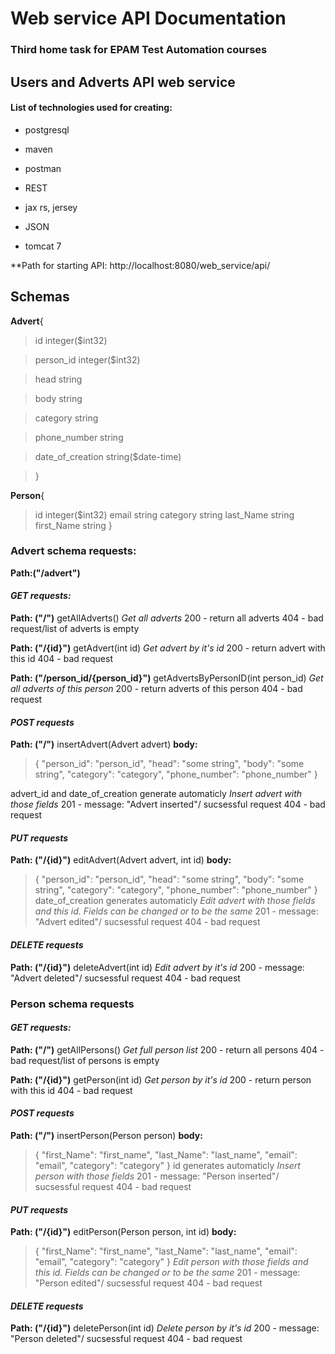 # Web service API Documentation
### Third home task for EPAM Test Automation courses
## Users and Adverts API web service
#### List of technologies used for creating:
+ postgresql  

+ maven  

+ postman  

+ REST  

+ jax rs, jersey  

+ JSON  

+ tomcat 7   


**Path for starting API: http://localhost:8080/web_service/api/

## Schemas
**Advert**{
>id	integer($int32)  

>person_id	integer($int32)  

>head	string  

>body	string  

>category	string  

>phone_number	string  

>date_of_creation	string($date-time)  

>}

**Person**{
>id	integer($int32)
>email	string
>category	string
>last_Name	string
>first_Name	string
>}


### Advert schema requests:

**Path:("/advert")**
####  *GET requests:*

**Path: ("/")**
getAllAdverts()
*Get all adverts*
200 - return all adverts
404 - bad request/list of adverts is empty

**Path: ("/{id}")**
getAdvert(int id)
*Get advert by it's id*
200 - return advert with this id
404 - bad request

**Path: ("/person_id/{person_id}")**
getAdvertsByPersonID(int person_id)
*Get all adverts of this person*
200 - return adverts of this person
404 - bad request

#### *POST requests*

**Path: ("/")**
insertAdvert(Advert advert)
**body:**
>{
>"person_id": "person_id",
>"head":	"some string",
>"body":	"some string",
>"category":	"category",
>"phone_number":	"phone_number"
>}

advert_id and date_of_creation generate automaticly
*Insert advert with those fields*
201 - message: "Advert inserted"/ sucsessful request
404 - bad request

#### *PUT requests*

**Path: ("/{id}")**
editAdvert(Advert advert, int id)
**body:**
>{
>"person_id": "person_id",
>"head":	"some string",
>"body":	"some string",
>"category":	"category",
>"phone_number":	"phone_number"
>}
date_of_creation generates automaticly
*Edit advert with those fields and this id. Fields can be changed or to be the same*
201 - message: "Advert edited"/ sucsessful request
404 - bad request

#### *DELETE requests*
**Path: ("/{id}")**
deleteAdvert(int id)
*Edit advert by it's id*
200 - message: "Advert deleted"/ sucsessful request
404 - bad request

### Person schema requests
####  *GET requests:*

**Path: ("/")**
getAllPersons()
*Get full person list*
200 - return all persons
404 - bad request/list of persons is empty

**Path: ("/{id}")**
getPerson(int id)
*Get person by it's id*
200 - return person with this id
404 - bad request

#### *POST requests*

**Path: ("/")**
insertPerson(Person person)
**body:**
>{
> "first_Name":	"first_name",
> "last_Name": "last_name",
> "email":	"email",
> "category":	"category"
>}
id generates automaticly
*Insert person with those fields*
201 - message: "Person inserted"/ sucsessful request
404 - bad request

#### *PUT requests*

**Path: ("/{id}")**
editPerson(Person person, int id)
**body:**
>{
> "first_Name":	"first_name",
> "last_Name": "last_name",
> "email":	"email",
> "category":	"category"
>}
*Edit person with those fields and this id. Fields can be changed or to be the same*
201 - message: "Person edited"/ sucsessful request
404 - bad request

#### *DELETE requests*
**Path: ("/{id}")**
deletePerson(int id)
*Delete person by it's id*
200 - message: "Person deleted"/ sucsessful request
404 - bad request
